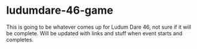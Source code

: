 # ludumdare-46-game
This is going to be whatever comes up for Ludum Dare 46, not sure if it will be complete. Will be updated with links and stuff when event starts and completes.
